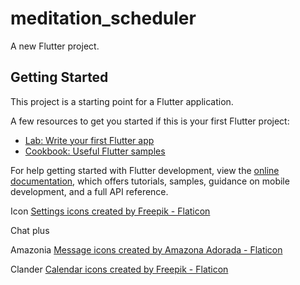 # meditation_scheduler

A new Flutter project.

## Getting Started

This project is a starting point for a Flutter application.

A few resources to get you started if this is your first Flutter project:

- [Lab: Write your first Flutter app](https://docs.flutter.dev/get-started/codelab)
- [Cookbook: Useful Flutter samples](https://docs.flutter.dev/cookbook)

For help getting started with Flutter development, view the
[online documentation](https://docs.flutter.dev/), which offers tutorials,
samples, guidance on mobile development, and a full API reference.

Icon
<a href="https://www.flaticon.com/free-icons/settings" title="settings icons">Settings icons created by Freepik - Flaticon</a>

Chat plus

Amazonia
<a href="https://www.flaticon.com/free-icons/message" title="message icons">Message icons created by Amazona Adorada - Flaticon</a>

Clander
<a href="https://www.flaticon.com/free-icons/calendar" title="calendar icons">Calendar icons created by Freepik - Flaticon</a>
